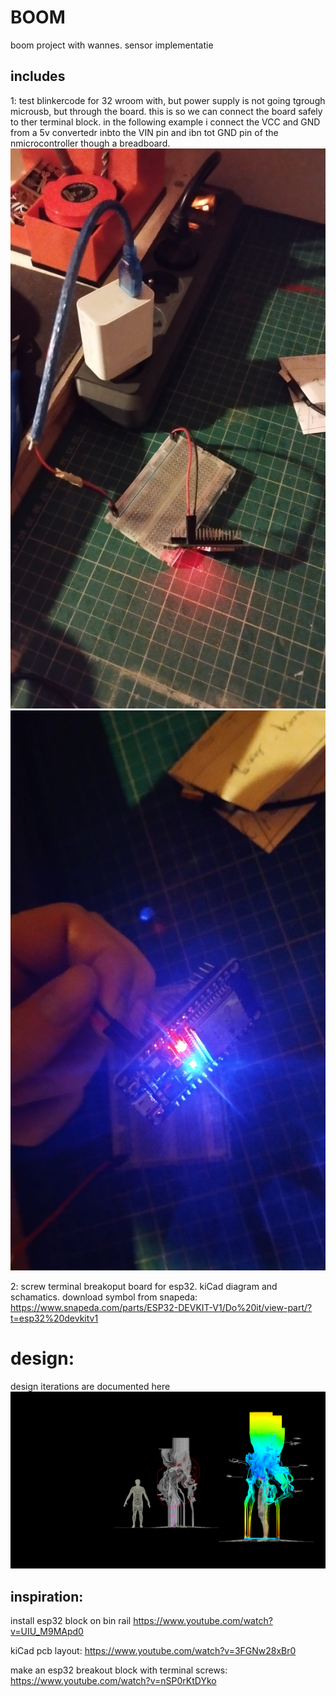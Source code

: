 # BOOM
boom project with wannes. sensor implementatie
## includes
1: test blinkercode for 32 wroom with, but power supply is not going tgrough microusb, but through the board.  this is so we can connect the board safely to ther terminal block. in the following example i connect the VCC and GND from a 5v convertedr inbto the VIN pin and ibn tot GND pin of the nmicrocontroller though a breadboard.
![img1](./media/a1.jpeg)
![img2](./media/a2.jpeg)

2: screw terminal breakoput board for esp32. kiCad diagram and schamatics.
    download symbol from snapeda: https://www.snapeda.com/parts/ESP32-DEVKIT-V1/Do%20it/view-part/?t=esp32%20devkitv1

# design:
design iterations are documented here
![img3](./media/1.png)

## inspiration:
install esp32 block  on bin rail
https://www.youtube.com/watch?v=UIU_M9MApd0

kiCad pcb layout: https://www.youtube.com/watch?v=3FGNw28xBr0

make an esp32 breakout block with terminal screws: https://www.youtube.com/watch?v=nSP0rKtDYko
